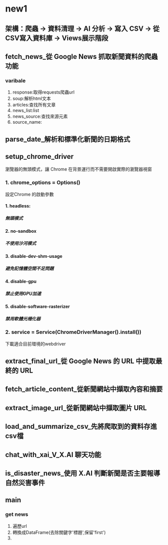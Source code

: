 # new1

## 架構：爬蟲 -> 資料清理 -> AI 分析 -> 寫入 CSV -> 從 CSV寫入資料庫 -> Views展示階段

## fetch_news_從 Google News 抓取新聞資料的爬蟲功能
### varibale 
1. response:取得requests爬蟲url
2. soup:解析html文本
3. articles:查找所有文章
4. news_list:list
5. news_source:查找來源元素
6. source_name:
## parse_date_解析和標準化新聞的日期格式

## setup_chrome_driver
瀏覽器的無頭模式，讓 Chrome 在背景運行而不需要開啟實際的瀏覽器視窗
### 1. chrome_options = Options()
設定Chrome 的啟動參數
#### 1. headless:
##### 無頭模式
#### 2. no-sandbox
##### 不使用沙河模式
#### 3. disable-dev-shm-usage
##### 避免記憶體空間不足問題
#### 4. disable-gpu
##### 禁止使用GPU加速
#### 5. disable-software-rasterizer
##### 禁用軟體光柵化器
### 2. service = Service(ChromeDriverManager().install())
下載適合目前環境的webdriver
## extract_final_url_從 Google News 的 URL 中提取最終的 URL

## fetch_article_content_從新聞網站中擷取內容和摘要

## extract_image_url_從新聞網站中擷取圖片 URL

## load_and_summarize_csv_先將爬取到的資料存進csv檔

## chat_with_xai_V_X.AI 聊天功能

## is_disaster_news_使用 X.AI 判斷新聞是否主要報導自然災害事件

## main
### get news
1. 遍歷url
2. 轉換成DataFrame(去除關鍵字'標題',保留'first')
3. 